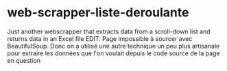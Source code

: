 # web-scrapper-liste-deroulante
Just another webscrapper that extracts data from a scroll-down list and returns data in an Excel file
EDIT:
Page impossible à sourcer avec BeautifulSoup. Donc on a utilisé une autre technique un peu plus artisanale pour extraire les données que l'on voulait depuis le code source de la page en question
